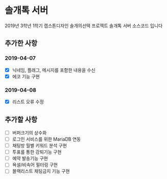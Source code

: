 # 솔개톡 서버
2019년 3학년 1학기 캡스톤디자인 솔개의선택
프로젝트 솔개톡 서버 소스코드 입니다

## 추가한 사항
### 2019-04-07
- [x] 닉네임, 플래그, 메시지를 포함한 내용을 수신
- [x] 에코 기능 구현

### 2019-04-08
- [x] 리스트 오류 수정

## 추가할 사항
- [ ] 버퍼크기의 상수화
- [ ] 로그인 서비스를 위한 MariaDB 연동
- [ ] 채팅방 월별 키워드 분석 구현
- [ ] 투표를 통한 강퇴기능 구현
- [ ] 예약 발송기능 구현
- [ ] 욕설/비속어 필터링 구현
- [ ] 블랙리스트 채팅금지 기능 구현

